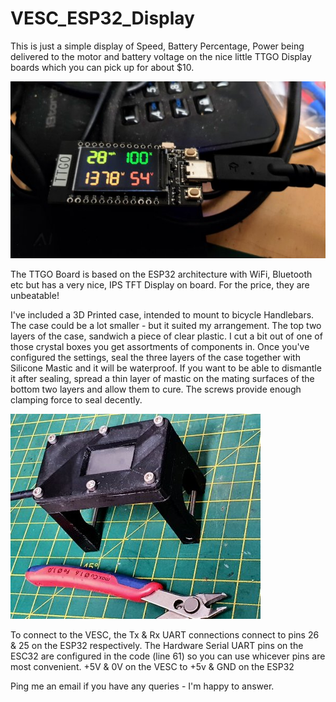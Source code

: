 # VESC_ESP32_Display
This is just a simple display of Speed, Battery Percentage, Power being delivered to the motor and battery voltage on the nice little TTGO Display boards which you can pick up for about $10.

![alt text](https://github.com/SimonRafferty/VESC_ESP32_Display/blob/main/Display.jpg)

The TTGO Board is based on the ESP32 architecture with WiFi, Bluetooth etc but has a very nice, IPS TFT Display on board.  For the price, they are unbeatable!

I've included a 3D Printed case, intended to mount to bicycle Handlebars.  The case could be a lot smaller - but it suited my arrangement.
The top two layers of the case, sandwich a piece of clear plastic. I cut a bit out of one of those crystal boxes you get assortments of components in.  Once you've configured the settings, seal the three layers of the case together with Silicone Mastic and it will be waterproof.  If you want to be able to dismantle it after sealing, spread a thin layer of mastic on the mating surfaces of the bottom two layers and allow them to cure.  The screws provide enough clamping force to seal decently.

![alt text](https://github.com/SimonRafferty/VESC_ESP32_Display/blob/main/20210506_095833.jpg)

To connect to the VESC, the Tx & Rx UART connections connect to pins 26 & 25 on the ESP32 respectively.
The Hardware Serial UART pins on the ESC32 are configured in the code (line 61) so you can use whicever pins are most convenient.
+5V & 0V on the VESC to +5v & GND on the ESP32

Ping me an email if you have any queries - I'm happy to answer.
